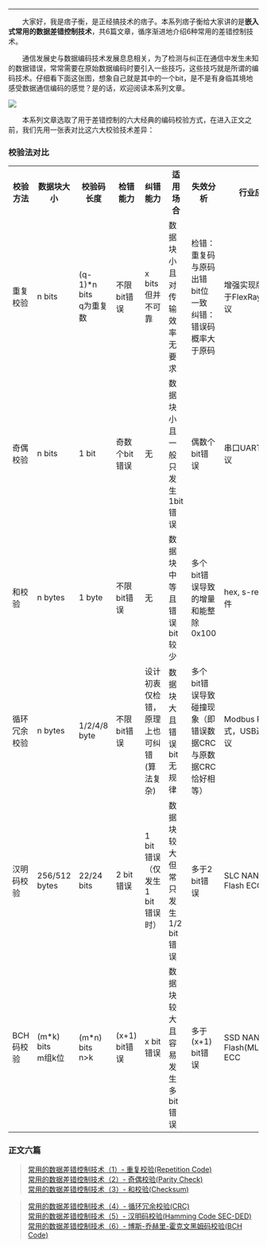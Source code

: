 ----
　　大家好，我是痞子衡，是正经搞技术的痞子。本系列痞子衡给大家讲的是**嵌入式常用的数据差错控制技术**，共6篇文章，循序渐进地介绍6种常用的差错控制技术。  

　　通信发展史与数据编码技术发展息息相关，为了检测与纠正在通信中发生未知的数据错误，常常需要在原始数据编码时要引入一些技巧，这些技巧就是所谓的编码技术。仔细看下面这张图，想象自己就是其中的一个bit，是不是有身临其境地感受数据通信编码的感觉？是的话，欢迎阅读本系列文章。

![](http://odox9r8vg.bkt.clouddn.com/image/cnblogs/error_detection_overview1.jpg)

　　本系列文章选取了用于差错控制的六大经典的编码校验方式，在进入正文之前，我们先用一张表对比这六大校验技术差异：  

### 校验法对比

<table><tbody>
    <tr>
        <th style="width: 90px;">校验方法</th>
        <th style="width: 100px;">数据块大小</th>
        <th style="width: 90px;">校验码长度</th>
        <th style="width: 90px;">检错能力</th>
        <th style="width: 120px;">纠错能力</th>
        <th style="width: 200px;">适用场合</th>
        <th style="width: 200px;">失效分析</th>
        <th style="width: 180px;">行业应用</th>
    </tr>
    <tr>
        <td>重复校验</td>
        <td>n bits</td>
        <td>(q-1)*n bits<br>q为重复数</td>
        <td>不限bit错误</td>
        <td>x bits<br>但并不可靠</td>
        <td>数据块小且对传输效率无要求</td>
        <td>检错：重复码与原码出错bit位一致<br>纠错：错误码概率大于原码</td>
        <td>增强实现版本用于FlexRay通信协议</td>
    </tr>
    <tr>
        <td>奇偶校验</td>
        <td>n bits</td>
        <td>1 bit</td>
        <td>奇数个bit错误</td>
        <td>无</td>
        <td>数据块小且一般只发生1bit错误</td>
        <td>偶数个bit错误</td>
        <td>串口UART通信协议</td>
    </tr>
    <tr>
        <td>和校验</td>
        <td>n bytes</td>
        <td>1 byte</td>
        <td>不限bit错误</td>
        <td>无</td>
        <td>数据块中等且错误bit较少</td>
        <td>多个bit错误导致的增量和能整除0x100</td>
        <td>hex, s-record文件</td>
    </tr>
    <tr>
        <td>循环冗余校验</td>
        <td>n bytes</td>
        <td>1/2/4/8 byte</td>
        <td>不限bit错误</td>
        <td>设计初衷仅检错，原理上也可纠错(算法复杂)</td>
        <td>数据块大且错误bit无规律</td>
        <td>多个bit错误导致碰撞现象（即错误数据CRC与原数据CRC恰好相等）</td>
        <td>Modbus RTU模式，USB通信协议</td>
    </tr>
    <tr>
        <td>汉明码校验</td>
        <td>256/512 bytes</td>
        <td>22/24 bits</td>
        <td>2 bit错误</td>
        <td>1 bit错误（仅发生1 bit错误时）</td>
        <td>数据块较大但常只发生1/2 bit错误</td>
        <td>多于2 bit错误</td>
        <td>SLC NAND Flash ECC</td>
    </tr>
    <tr>
        <td>BCH码校验</td>
        <td>(m*k) bits<br>m组k位</td>
        <td>(m*n) bits<br>n>k</td>
        <td>(x+1) bit错误</td>
        <td>x bit错误</td>
        <td>数据块较大且容易发生多bit错误</td>
        <td>多于(x+1) bit错误</td>
        <td>SSD NAND Flash(MLC/TLC) ECC</td>
    </tr>
</table>

### 正文六篇

> [常用的数据差错控制技术（1）- 重复校验(Repetition Code)](http://www.cnblogs.com/henjay724/p/8457391.html)  
> [常用的数据差错控制技术（2）- 奇偶校验(Parity Check)](http://www.cnblogs.com/henjay724/p/8465229.html)  
> [常用的数据差错控制技术（3）- 和校验(Checksum)](http://www.cnblogs.com/henjay724/p/8510276.html)  

> [常用的数据差错控制技术（4）- 循环冗余校验(CRC)](http://www.cnblogs.com/henjay724/p/8456821.html)  
> [常用的数据差错控制技术（5）- 汉明码校验(Hamming Code SEC-DED)](http://www.cnblogs.com/henjay724/p/8456821.html)  
> [常用的数据差错控制技术（6）- 博斯-乔赫里-霍克文黑姆码校验(BCH Code)](http://www.cnblogs.com/henjay724/p/8456821.html)  
